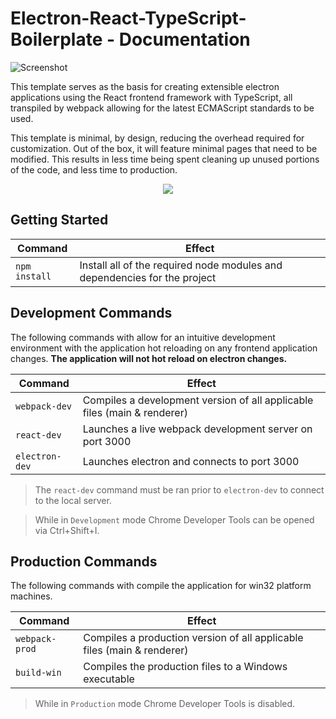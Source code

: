 # Electron-React-TypeScript-Boilerplate - Documentation

![Screenshot](https://i.imgur.com/T7cILWQ.png 'Screenshot')

This template serves as the basis for creating extensible electron applications using the React frontend framework with TypeScript, all transpiled by webpack allowing for the latest ECMAScript standards to be used.

This template is minimal, by design, reducing the overhead required for customization. Out of the box, it will feature minimal pages that need to be modified. This results in less time being spent cleaning up unused portions of the code, and less time to production.

<p align="center">
<a href="https://travis-ci.com/github/arevi/electron-react-typescript-boilerplate">
<img src="https://travis-ci.com/arevi/electron-react-typescript-boilerplate.svg?branch=master">
</a>
</p>

## Getting Started

| Command       | Effect                                                                   |
| ------------- | ------------------------------------------------------------------------ |
| `npm install` | Install all of the required node modules and dependencies for the project |

## Development Commands

The following commands with allow for an intuitive development environment with the application hot reloading on any frontend application changes.
**The application will not hot reload on electron changes.**

| Command        | Effect                                                                   |
| -------------- | ------------------------------------------------------------------------ |
| `webpack-dev`  | Compiles a development version of all applicable files (main & renderer) |
| `react-dev`    | Launches a live webpack development server on port 3000                  |
| `electron-dev` | Launches electron and connects to port 3000                              |

> The `react-dev` command must be ran prior to `electron-dev` to connect to the local server.

> While in `Development` mode Chrome Developer Tools can be opened via Ctrl+Shift+I.

## Production Commands

The following commands with compile the application for win32 platform machines.

| Command        | Effect                                                                  |
| -------------- | ----------------------------------------------------------------------- |
| `webpack-prod` | Compiles a production version of all applicable files (main & renderer) |
| `build-win`    | Compiles the production files to a Windows executable                   |

> While in `Production` mode Chrome Developer Tools is disabled.
